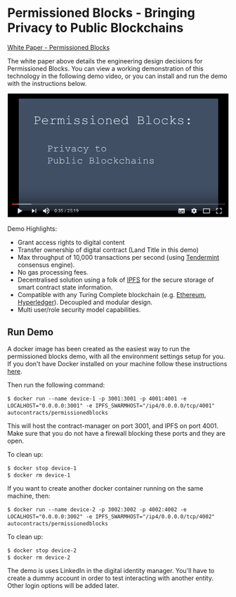 # Permissioned Blocks - Bringing Privacy to Public Blockchains

[White Paper - Permissioned Blocks](https://github.com/autocontracts/permissioned-blocks/blob/master/whitepaper.md) 

The white paper above details the engineering design decisions for Permissioned Blocks. You can view a working demonstration of this technology in the following demo video, or you can install and run the demo with the instructions below.

[![Demo](images/video-thumbnail.png)](https://www.youtube.com/watch?v=Zt9DIopmzbA)
<br>

Demo Highlights:

- Grant access rights to digital content   
- Transfer ownership of digital contract (Land Title in this demo)
- Max throughput of 10,000 transactions per second (using [Tendermint](https://tendermint.com/) consensus engine).
- No gas processing fees.
- Decentralised solution using a folk of [IPFS](https://ipfs.io/) for the secure storage of smart contract state information.
- Compatible with any Turing Complete blockchain (e.g. [Ethereum](https://www.ethereum.org/), [Hyperledger](https://www.hyperledger.org/)). Decoupled and modular design.
- Multi user/role security model capabilities.  

## Run Demo

A docker image has been created as the easiest way to run the permissioned blocks demo, with all the environment settings setup for you. If you don't have Docker installed on your machine follow these instructions [here](https://docs.docker.com/engine/installation/). 

Then run the following command:
```
$ docker run --name device-1 -p 3001:3001 -p 4001:4001 -e LOCALHOST="0.0.0.0:3001" -e IPFS_SWARMHOST="/ip4/0.0.0.0/tcp/4001" autocontracts/permissionedblocks 
```

This will host the contract-manager on port 3001, and IPFS on port 4001.
Make sure that you do not have a firewall blocking these ports and they are open.

To clean up:
```
$ docker stop device-1
$ docker rm device-1
```

If you want to create another docker container running on the same machine, then:
```
$ docker run --name device-2 -p 3002:3002 -p 4002:4002 -e LOCALHOST="0.0.0.0:3002" -e IPFS_SWARMHOST="/ip4/0.0.0.0/tcp/4002" autocontracts/permissionedblocks 
```

To clean up:
```
$ docker stop device-2
$ docker rm device-2
```

The demo is uses LinkedIn in the digital identity manager. You'll have to create a dummy account in order to test interacting with another entity. Other login options will be added later.
